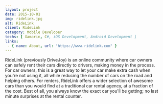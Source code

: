 ```yaml
---
layout: project
date: 2015-10-01
img: ridelink.jpg
alt: RideLink
client: RideLink
category: Mobile Developer
techs: [ Xamarin, C#, iOS Development, Android Development ]
links:
 - { name: About, url: "https://www.ridelink.com" }
---
```


RideLink (previously DriveJoy) is an online community where car owners can safely rent their cars directly to drivers, making money in the process. For car owners, this is a great way to let your car make extra cash when you're not using it, all while reducing the number of cars on the road and helping others.
For renters, RideLink offers a wider selection of awesome cars than you would find at a traditional car rental agency, at a fraction of the cost. Best of all, you always know the exact car you'll be getting; no last minute surprises at the rental counter.
